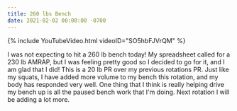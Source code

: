 ```yaml
---
title: 260 lbs Bench
date: 2021-02-02 00:00:00 -0700
---
```


{% include YouTubeVideo.html videoID="SO5hbFJVrQM" %}

I was not expecting to hit a 260 lb bench today! My spreadsheet called for a 230 lb AMRAP, but I was feeling pretty good so I decided to go for it, and I am glad that I did! This is a 20 lb PR over my previous rotations PR. Just like my squats, I have added more volume to my bench this rotation, and my body has responded very well. One thing that I think is really helping drive my bench up is all the paused bench work that I'm doing. Next rotation I will be adding a lot more.

